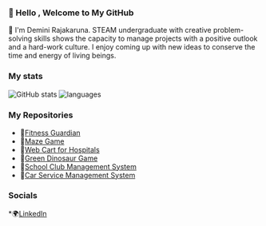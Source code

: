 ### 👋 Hello , Welcome to My GitHub 

📌 I'm Demini Rajakaruna. STEAM undergraduate with creative problem-solving skills shows the capacity to manage projects with a positive outlook and a hard-work culture. I enjoy coming up with new ideas to
conserve the time and energy of living beings.

### My stats

<img align="center" src="https://github-readme-stats.vercel.app/api?username=DeminiRajakaruna&show_icons=true&include_all_commits=true&theme=dracula" alt="GitHub stats" />
<img align="center" src="https://github-readme-stats.vercel.app/api/top-langs/?username=DeminiRajakaruna&&exclude_repo=DeminiRajakaruna&layout=compact&theme=dracula" alt="languages"/>

### My Repositories

 * 🍃[Fitness Guardian]()
 * 🍂[Maze Game]()
 * 🍃[Web Cart for Hospitals]()
 * 🍂[Green Dinosaur Game]()
 * 🍃[School Club Management System]()
 * 🍂[Car Service Management System]()


### Socials

*🌍[LinkedIn](https://www.linkedin.com/in/demini-rajakaruna-90261b243/)
